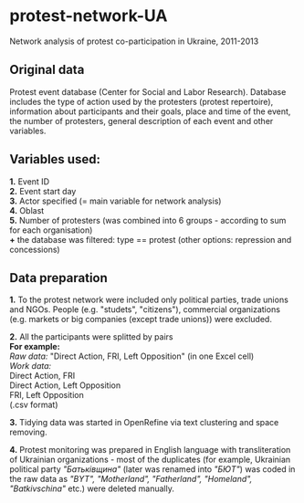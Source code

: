 # protest-network-UA
Network analysis of protest co-participation in Ukraine, 2011-2013

## Original data 
Protest event database (Center for Social and Labor Research).  Database includes the type of action used by the protesters (protest repertoire), information about participants and their goals, place and time of the event, the number of protesters, general description of each event and other variables.

## Variables used: 
**1.** Event ID  
**2.** Event start day  
**3.** Actor specified (= main variable for network analysis)  
**4.** Oblast  
**5.** Number of protesters (was combined into 6 groups - according to sum for each organisation)  
**+** the database was filtered: type == protest (other options: repression and concessions)  

## Data preparation
**1.** To the protest network were included only political parties, trade unions and NGOs. People (e.g. "studets", "citizens"), commercial organizations (e.g. markets or big companies (except trade unions)) were excluded.  
  
**2.**  All the participants were splitted by pairs   
**For example:**   
*Raw data:* "Direct Action, FRI, Left Opposition" (in one Excel cell)  
*Work data:*  
Direct Action, FRI  
Direct Action, Left Opposition  
FRI, Left Opposition  
(.csv format)  
  
**3.** Tidying data was started in OpenRefine via text clustering and space removing.
  
**4.** Protest monitoring was prepared in English language with transliteration of Ukrainian organizations - most of the duplicates (for example, Ukrainian political party *"Батьківщина"* (later was renamed into *"БЮТ"*) was coded in the raw data as *"BYT", "Motherland", "Fatherland", "Homeland", "Batkivschina"* etc.) were deleted manually.  
   

